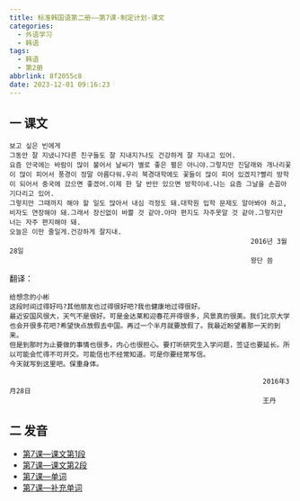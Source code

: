 ```yaml
---
title: 标准韩国语第二册——第7课-制定计划-课文
categories:
  - 外语学习
  - 韩语
tags:
  - 韩语
  - 第2册
abbrlink: 8f2055c8
date: 2023-12-01 09:16:23
---
```

## 一 课文
```
보고 싶은 빈에게
그동안 잘 지냈니?다른 친구들도 잘 지내지?나도 건강하게 잘 지내고 있어.
요즘 안국에는 바람이 많이 불어서 날씨가 별로 좋은 펼은 아니야.그렇지만 진달래와 개나리꽃이 많이 피어서 풍경이 정말 아름다워.우리 북경대학에도 꽃들이 많이 피어 있겠지?빨리 방학이 되어서 중국에 갔으면 좋겠어.이제 한 달 반만 있으면 방학이네.나는 요즘 그날을 손꼽아 기다리고 있어.
그렇지만 그때까지 해야 할 일도 많아서 내심 걱정도 돼.대학원 입학 문제도 알아봐야 하고,비자도 연장해야 돼.그래서 장신없이 바쁠 것 같아.아마 편지도 자주못알 것 같아.그렇지만 너는 자주 편지해야 돼.
오늘은 이만 줄일게.건강하게 잘지내.
                                                            2016년 3월 28일
                                                            왕단 씀
```

<!--more-->

翻译：

```
给想念的小彬
这段时间过得好吗?其他朋友也过得很好吧?我也健康地过得很好。
最近安国风很大，天气不是很好。可是金达莱和迎春花开得很多，风景真的很美。我们北京大学也会开很多花吧?希望快点放假去中国。再过一个半月就要放假了。我最近盼望着那一天的到来。
但是到那时为止要做的事情也很多，内心也很担心。要打听研究生入学问题，签证也要延长。所以可能会忙得不可开交。可能信也不经常知道。可是你要经常写信。
今天就写到这里吧。保重身体。

                                                               2016年3月28日
                                                               王丹
```


## 二 发音


* [第7课—课文第1段][1]
* [第7课—课文第2段][2]
* [第7课—单词][3]
* [第7课—补充单词][4]



[1]:https://active.clewm.net/Es6zP9?qrurl=http://c3.clewm.net/Es6zP9&gtype=1&key=12e57176491f30cc401091452d294cb22b84280373
[2]:https://active.clewm.net/FhRrMn?qrurl=http://qr31.cn/FhRrMn&gtype=1&key=cb12f17d991d478d7010919e0b3c573d5268fe3401
[3]:https://active.clewm.net/CMuH8l?qrurl=http://qr31.cn/CMuH8l&gtype=1&key=8c9141756c85bb57201091a7e6a3d6dd7a82b2b441
[4]:https://active.clewm.net/CfkuAt?qrurl=http://qr31.cn/CfkuAt&gtype=1&key=05ae2179cf7f350590109154ed2a3e24cec20cd473
